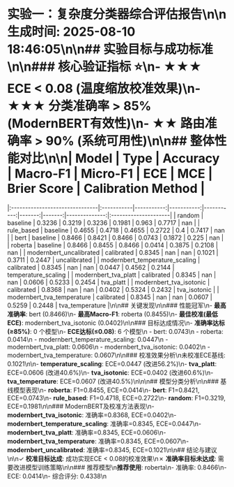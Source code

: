 # 实验一：复杂度分类器综合评估报告\n\n生成时间: 2025-08-10 18:46:05\n\n## 实验目标与成功标准\n\n### 核心验证指标 ⭐\n- **★★★ ECE < 0.08** (温度缩放校准效果)\n- **★★★ 分类准确率 > 85%** (ModernBERT有效性)\n- **★★ 路由准确率 > 90%** (系统可用性)\n\n## 整体性能对比\n\n| Model                          | Type       |   Accuracy |   Macro-F1 |   Micro-F1 |    ECE |    MCE |   Brier Score | Calibration Method   |
|:-------------------------------|:-----------|-----------:|-----------:|-----------:|-------:|-------:|--------------:|:---------------------|
| random                         | baseline   |     0.3236 |     0.3219 |     0.3236 | 0.1981 | 0.963  |        0.7717 | nan                  |
| rule_based                     | baseline   |     0.4655 |     0.4718 |     0.4655 | 0.2722 | 0.4    |        0.7417 | nan                  |
| bert                           | baseline   |     0.8466 |     0.8421 |     0.8466 | 0.0743 | 0.1872 |        0.225  | nan                  |
| roberta                        | baseline   |     0.8466 |     0.8455 |     0.8466 | 0.0414 | 0.3875 |        0.2108 | nan                  |
| modernbert_uncalibrated        | calibrated |     0.8345 |   nan      |   nan      | 0.1021 | 0.3711 |        0.2447 | uncalibrated         |
| modernbert_temperature_scaling | calibrated |     0.8345 |   nan      |   nan      | 0.0447 | 0.4562 |        0.2144 | temperature_scaling  |
| modernbert_tva_platt           | calibrated |     0.8345 |   nan      |   nan      | 0.0606 | 0.5233 |        0.2454 | tva_platt            |
| modernbert_tva_isotonic        | calibrated |     0.8368 |   nan      |   nan      | 0.0402 | 0.5324 |        0.2432 | tva_isotonic         |
| modernbert_tva_temperature     | calibrated |     0.8345 |   nan      |   nan      | 0.0607 | 0.5259 |        0.2448 | tva_temperature      |\n\n## 关键发现\n\n### 性能冠军\n- **最高准确率**: bert (0.8466)\n- **最高Macro-F1**: roberta (0.8455)\n- **最佳校准(最低ECE)**: modernbert_tva_isotonic (0.0402)\n\n### 目标达成情况\n- **准确率达标(≥85%)**: 0 个模型\n- **ECE达标(≤0.08)**: 6 个模型\n  - bert: 0.0743\n  - roberta: 0.0414\n  - modernbert_temperature_scaling: 0.0447\n  - modernbert_tva_platt: 0.0606\n  - modernbert_tva_isotonic: 0.0402\n  - modernbert_tva_temperature: 0.0607\n\n### 校准效果分析\n未校准ECE基线: 0.1021\n\n- **temperature_scaling**: ECE=0.0447 (改进56.2%)\n- **tva_platt**: ECE=0.0606 (改进40.6%)\n- **tva_isotonic**: ECE=0.0402 (改进60.6%)\n- **tva_temperature**: ECE=0.0607 (改进40.5%)\n\n\n## 模型分类分析\n\n### 基线模型表现\n- **roberta**: F1=0.8455, ECE=0.0414\n- **bert**: F1=0.8421, ECE=0.0743\n- **rule_based**: F1=0.4718, ECE=0.2722\n- **random**: F1=0.3219, ECE=0.1981\n\n### ModernBERT及校准方法表现\n- **modernbert_tva_isotonic**: 准确率=0.8368, ECE=0.0402\n- **modernbert_temperature_scaling**: 准确率=0.8345, ECE=0.0447\n- **modernbert_tva_platt**: 准确率=0.8345, ECE=0.0606\n- **modernbert_tva_temperature**: 准确率=0.8345, ECE=0.0607\n- **modernbert_uncalibrated**: 准确率=0.8345, ECE=0.1021\n\n## 结论与建议\n\n✓ **校准目标达成**: 成功实现ECE < 0.08的校准效果\n✗ **准确率目标未达成**: 需要改进模型训练策略\n\n### 推荐模型\n**推荐使用**: roberta\n- 准确率: 0.8466\n- ECE: 0.0414\n- 综合评分: 0.4338\n